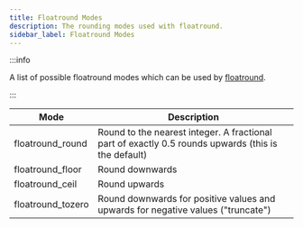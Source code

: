 ```yaml
---
title: Floatround Modes
description: The rounding modes used with floatround.
sidebar_label: Floatround Modes
---
```


:::info

A list of possible floatround modes which can be used by [floatround](../functions/floatround).

:::

| Mode              | Description                                                                                         |
| ----------------- | --------------------------------------------------------------------------------------------------- |
| floatround_round  | Round to the nearest integer. A fractional part of exactly 0.5 rounds upwards (this is the default) |
| floatround_floor  | Round downwards                                                                                     |
| floatround_ceil   | Round upwards                                                                                       |
| floatround_tozero | Round downwards for positive values and upwards for negative values ("truncate")                    |
